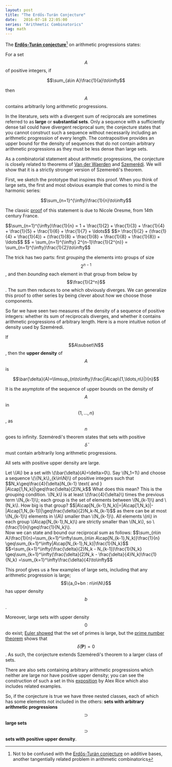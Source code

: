 ```yaml
---
layout: post
title: "The Erdős-Turán Conjecture"
date:   2016-07-18 22:05:00
series: "Arithmetic Combinatorics"
tag: math
---
```


The **[Erdős-Turán conjecture](https://en.wikipedia.org/wiki/Erd%C5%91s_conjecture_on_arithmetic_progressions)**[^1] on arithmetic progressions states:

<span class='conjecture'>For a set $$A$$ of positive integers, if</span>

$$\sum_{a\in A}\frac{1}{a}\to\infty$$

then $$A$$ contains arbitrarily long arithmetic progressions.

In the literature, sets with a divergent sum of reciprocals are sometimes referred to as **large** or **substantial sets**.
Only a sequence with a sufficiently dense tail could have divergent reciprocal sum;
the conjecture states that you cannot construct such a sequence without necessarily including an arithmetic progression of every length.
The contrapositive provides an upper bound for the density of sequences that do not contain arbitrary arithmetic progressions as they must be less dense than large sets.

As a combinatorial statement about arithmetic progressions, the conjecture is closely related to theorems of [Van der Waerden](https://en.wikipedia.org/wiki/Van_der_Waerden's_theorem) and [Szemerédi](https://en.wikipedia.org/wiki/Szemer%C3%A9di's_theorem).
We will show that it is a strictly stronger version of Szemerédi's theorem.

First, we sketch the prototype that inspires this proof.
When you think of large sets, the first and most obvious example that comes to mind is the harmonic series:

$$\sum_{n=1}^{\infty}\frac{1}{n}\to\infty$$

The classic [proof](https://en.wikipedia.org/wiki/Harmonic_series_(mathematics)#Divergence) of this statement is due to Nicole Oresme, from 14th century France.

<div class='proof'>
$$\sum_{n=1}^{\infty}\frac{1}{n} = 1 + \frac{1}{2} + \frac{1}{3} + \frac{1}{4} + \frac{1}{5} + \frac{1}{6} + \frac{1}{7} + \ldots$$
$$> \frac{1}{2} + (\frac{1}{4} + \frac{1}{4}) + (\frac{1}{8} + \frac{1}{8} + \frac{1}{8} + \frac{1}{8}) + \ldots$$
$$ = \sum_{n=1}^{\infty} 2^{n-1}\frac{1}{2^{n}} = \sum_{n=1}^{\infty}\frac{1}{2}\to\infty$$
</div>

The trick has two parts:
first _grouping_ the elements into groups of size $$2^{n-1}$$,
and then _bounding_ each element in that group from below by $$\frac{1}{2^n}$$.
The sum then reduces to one which obviously diverges.
We can generalize this proof to other series by being clever about how we choose those components.

So far we have seen two measures of the density of a sequence of positive integers:
whether its sum of reciprocals diverges, and whether it contains arithmetic progressions of arbitrary length.
Here is a more intuitive notion of density used by Szeméredi.

<span class='definition'>If $$A\subset\N$$, then the **upper density** of $$A$$ is

$$\bar{\delta}(A)=\limsup_{n\to\infty}\frac{|A\cap\{1,\ldots,n\}|}{n}$$

It is the asymptote of the sequence of upper bounds on the density of $$A$$ in $$\{1,\ldots,n\}$$, as $$n$$ goes to infinity.
Szeméredi's theorem states that sets with positive $$\bar{\delta}$$ must contain arbitrarily long arithmetic progressions.

<span class='proposition'>All sets with positive upper density are large.</span>

<div class='proof'>
Let \(A\) be a set with \(\bar{\delta}(A)=\delta>0\).
Say \(N_1=1\) and choose a sequence \(\{N_k\}_{k\in\N}\) of positive integers such that
$$N_k\geq\frac{4}{\delta}N_{k-1} \text{ and }
|A\cap[1,N_k)|\geq\frac{\delta}{2}N_k$$
What does this mean?
This is the grouping condition.
\(N_k\) is at least \(\frac{4}{\delta}\) times the previous term \(N_{k-1}\);
each group is the set of elements between \(N_{k-1}\) and \(N_k\).
How big is that group?
$$|A\cap[N_{k-1},N_k)|=|A\cap[1,N_k)|-|A\cap[1,N_{k-1})|\geq\frac{\delta}{2}N_k-N_{k-1}$$
as there can be at most \(N_{k-1}\) elements in \(A\) smaller than \(N_{k-1}\).
All elements \(n\) in each group \(A\cap[N_{k-1},N_k)\) are strictly smaller than \(N_k\), so \(\frac{1}{n}\geq\frac{1}{N_k}\).
<br>
Now we can state and bound our reciprocal sum as follows:
$$\sum_{n\in A}\frac{1}{n}=\sum_{k=1}^\infty\sum_{n\in A\cap[N_{k-1},N_k)}\frac{1}{n}
\geq\sum_{k=1}^\infty|A\cap[N_{k-1},N_k)|\frac{1}{N_k}$$
$$=\sum_{k=1}^\infty(\frac{\delta}{2}N_k - N_{k-1})\frac{1}{N_k}
\geq\sum_{k=1}^\infty(\frac{\delta}{2}N_k - \frac{\delta}{4}N_k)\frac{1}{N_k}
=\sum_{k=1}^\infty\frac{\delta}{4}\to\infty$$
</div>

This proof gives us a few examples of large sets,
including that any arithmetic progression is large;
$$\{a_0+bn : n\in\N\}$$ has upper density $$b$$.

Moreover, large sets with upper density $$0$$ do exist;
[Euler showed](https://en.wikipedia.org/wiki/Divergence_of_the_sum_of_the_reciprocals_of_the_primes) that the set of primes is large,
but the [prime number theorem](https://en.wikipedia.org/wiki/Prime_number_theorem) shows that $$\bar{\delta}(\textbf{P})=0$$.
As such, the conjecture extends Szeméredi's theorem to a larger class of sets.

There are also sets containing arbitrary arithmetic progressions which neither are large nor have positive upper density;
you can see the construction of such a set in this [exposition](http://alexricemath.com/wp-content/uploads/2013/06/DensityAndSubstance.pdf) by Alex Rice which also includes related examples.

So, if the conjecture is true we have three nested classes, each of which has some elements not included in the others:
**sets with arbitrary arithmetic progressions** $$\supset$$ **large sets** $$\supset$$ **sets with positive upper density**.

[^1]: Not to be confused with the [Erdős-Turán conjecture](https://en.wikipedia.org/wiki/Erd%C5%91s%E2%80%93Tur%C3%A1n_conjecture_on_additive_bases) on additive bases, another tangentially related problem in arithmetic combinatorics
